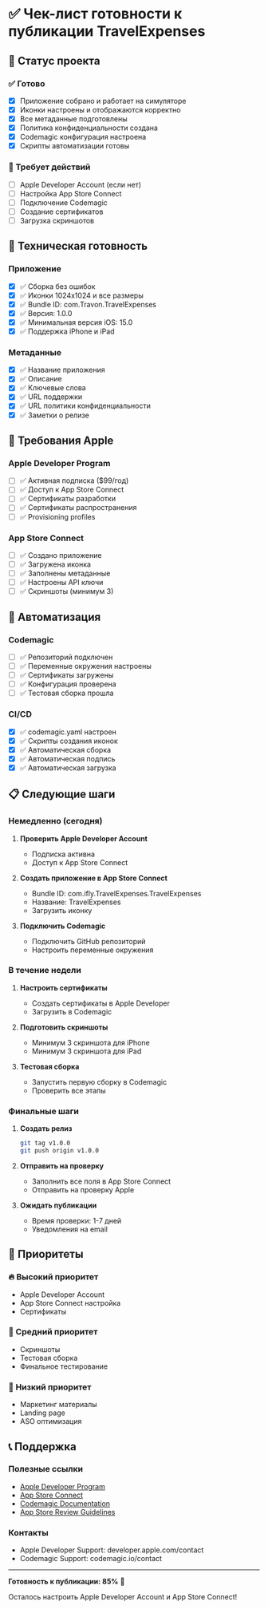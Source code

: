 # ✅ Чек-лист готовности к публикации TravelExpenses

## 🎯 Статус проекта

### ✅ Готово
- [x] Приложение собрано и работает на симуляторе
- [x] Иконки настроены и отображаются корректно
- [x] Все метаданные подготовлены
- [x] Политика конфиденциальности создана
- [x] Codemagic конфигурация настроена
- [x] Скрипты автоматизации готовы

### 🔄 Требует действий
- [ ] Apple Developer Account (если нет)
- [ ] Настройка App Store Connect
- [ ] Подключение Codemagic
- [ ] Создание сертификатов
- [ ] Загрузка скриншотов

## 📱 Техническая готовность

### Приложение
- [x] ✅ Сборка без ошибок
- [x] ✅ Иконки 1024x1024 и все размеры
- [x] ✅ Bundle ID: com.Travon.TravelExpenses
- [x] ✅ Версия: 1.0.0
- [x] ✅ Минимальная версия iOS: 15.0
- [x] ✅ Поддержка iPhone и iPad

### Метаданные
- [x] ✅ Название приложения
- [x] ✅ Описание
- [x] ✅ Ключевые слова
- [x] ✅ URL поддержки
- [x] ✅ URL политики конфиденциальности
- [x] ✅ Заметки о релизе

## 🔑 Требования Apple

### Apple Developer Program
- [ ] ✅ Активная подписка ($99/год)
- [ ] ✅ Доступ к App Store Connect
- [ ] ✅ Сертификаты разработки
- [ ] ✅ Сертификаты распространения
- [ ] ✅ Provisioning profiles

### App Store Connect
- [ ] ✅ Создано приложение
- [ ] ✅ Загружена иконка
- [ ] ✅ Заполнены метаданные
- [ ] ✅ Настроены API ключи
- [ ] ✅ Скриншоты (минимум 3)

## 🚀 Автоматизация

### Codemagic
- [ ] ✅ Репозиторий подключен
- [ ] ✅ Переменные окружения настроены
- [ ] ✅ Сертификаты загружены
- [ ] ✅ Конфигурация проверена
- [ ] ✅ Тестовая сборка прошла

### CI/CD
- [x] ✅ codemagic.yaml настроен
- [x] ✅ Скрипты создания иконок
- [x] ✅ Автоматическая сборка
- [x] ✅ Автоматическая подпись
- [x] ✅ Автоматическая загрузка

## 📋 Следующие шаги

### Немедленно (сегодня)
1. **Проверить Apple Developer Account**
   - Подписка активна
   - Доступ к App Store Connect

2. **Создать приложение в App Store Connect**
   - Bundle ID: com.ifly.TravelExpenses.TravelExpenses
   - Название: TravelExpenses
   - Загрузить иконку

3. **Подключить Codemagic**
   - Подключить GitHub репозиторий
   - Настроить переменные окружения

### В течение недели
1. **Настроить сертификаты**
   - Создать сертификаты в Apple Developer
   - Загрузить в Codemagic

2. **Подготовить скриншоты**
   - Минимум 3 скриншота для iPhone
   - Минимум 3 скриншота для iPad

3. **Тестовая сборка**
   - Запустить первую сборку в Codemagic
   - Проверить все этапы

### Финальные шаги
1. **Создать релиз**
   ```bash
   git tag v1.0.0
   git push origin v1.0.0
   ```

2. **Отправить на проверку**
   - Заполнить все поля в App Store Connect
   - Отправить на проверку Apple

3. **Ожидать публикации**
   - Время проверки: 1-7 дней
   - Уведомления на email

## 🎯 Приоритеты

### 🔥 Высокий приоритет
- Apple Developer Account
- App Store Connect настройка
- Сертификаты

### 🔶 Средний приоритет
- Скриншоты
- Тестовая сборка
- Финальное тестирование

### 🔵 Низкий приоритет
- Маркетинг материалы
- Landing page
- ASO оптимизация

## 📞 Поддержка

### Полезные ссылки
- [Apple Developer Program](https://developer.apple.com/programs/)
- [App Store Connect](https://appstoreconnect.apple.com)
- [Codemagic Documentation](https://docs.codemagic.io/)
- [App Store Review Guidelines](https://developer.apple.com/app-store/review/guidelines/)

### Контакты
- Apple Developer Support: developer.apple.com/contact
- Codemagic Support: codemagic.io/contact

---

**Готовность к публикации: 85%** 🚀

Осталось настроить Apple Developer Account и App Store Connect! 